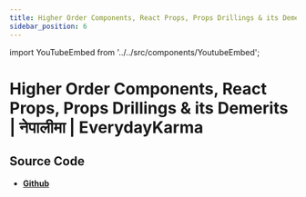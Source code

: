 ```yaml
---
title: Higher Order Components, React Props, Props Drillings & its Demerits | नेपालीमा | EverydayKarma
sidebar_position: 6
---
```


import YouTubeEmbed from '../../src/components/YoutubeEmbed';

# Higher Order Components, React Props, Props Drillings & its Demerits | नेपालीमा | EverydayKarma

<YouTubeEmbed videoId="DBxJcErqLq8" />

## Source Code

- [**Github**](https://github.com/isarojdahal)